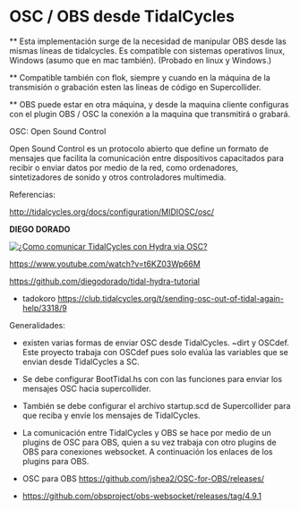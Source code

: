 # OSC / OBS desde TidalCycles

** Esta implementación surge de la necesidad de manipular OBS desde las mismas líneas de tidalcycles. Es compatible con sistemas operativos linux, Windows (asumo que en mac también). (Probado en linux y Windows.)

** Compatible también con flok, siempre y cuando en la máquina de la transmisión o grabación esten las lineas de código en Supercollider.

** OBS puede estar en otra máquina, y desde la maquina cliente configuras con el plugin OBS / OSC la conexión a la maquina que  transmitirá o grabará.

OSC: Open Sound Control

Open Sound Control es un protocolo abierto que define un formato de mensajes que facilita la comunicación entre dispositivos capacitados para recibir o enviar datos por medio de la red, como ordenadores, sintetizadores de sonido y otros controladores multimedia.

Referencias:

http://tidalcycles.org/docs/configuration/MIDIOSC/osc/

 **DIEGO DORADO**

[![¿Como comunicar TidalCycles con Hydra via OSC?](https://img.youtube.com/vi/t6KZ03Wp66M/0.jpg)](https://www.youtube.com/watch?v=t6KZ03Wp66M "¿Como comunicar TidalCycles con Hydra via OSC?")

https://www.youtube.com/watch?v=t6KZ03Wp66M

https://github.com/diegodorado/tidal-hydra-tutorial
- tadokoro https://club.tidalcycles.org/t/sending-osc-out-of-tidal-again-help/3318/9

Generalidades:

- existen varias formas de enviar OSC desde TidalCycles. ~dirt y OSCdef. Este proyecto trabaja con OSCdef pues solo evalúa las variables que se envian desde TidalCycles a SC.

- Se debe configurar BootTidal.hs con con las funciones para enviar los mensajes OSC hacia supercollider.

- También se debe configurar el archivo startup.scd de Supercollider para que reciba y envíe los mensajes de TidalCycles.

- La comunicación entre TidalCycles y OBS se hace por medio de un plugins de OSC para OBS, quien a su vez trabaja con otro plugins de OBS para conexiones websocket. A continuación los enlaces de los plugins para OBS.

- OSC para OBS https://github.com/jshea2/OSC-for-OBS/releases/
- https://github.com/obsproject/obs-websocket/releases/tag/4.9.1
